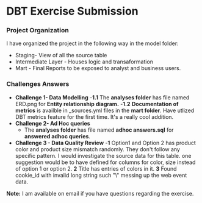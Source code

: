 # DBT Exercise Submission


### Project Organization
I have organized the project in the following way in the model folder:

- Staging- View of all the source table
- Intermediate Layer - Houses logic and transaformation
- Mart - Final Reports to be exposed to analyst and business users.


### Challenges Answers


- **Challenge 1- Data Modelling**
    -**1.1** The **analyses folder** has file named ERD.png for **Entity relationship diagram.**
    -**1.2** **Documentation of metrics** is availble in _sources.yml files in the **mart folder**. Have utlized DBT         metrics feature for the first time. It's a really cool addition.
- **Challenge 2- Ad Hoc queries**
    - The **analyses folder** has file named **adhoc answers.sql** for **answered adhoc queries**.
- **Challenge 3 - Data Quality Review**
    -**1** Option1 and Option 2 has product color and product size mismatch randomly. They don't follow any specific pattern. I would investigate the source data for this table. one suggestion would be to have defined for columns for color, size instead of option 1 or option 2.
    **2** Title has entries of colors in it. 
    **3** Found cookie_id with invalid long string such  "\\" messing up the web event data. 

**Note:** I am available on email if you have questions regarding the exercise.

